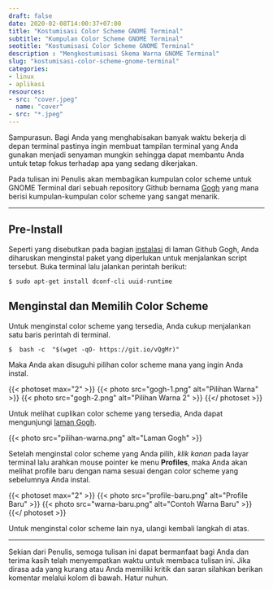 ```yaml
---
draft: false
date: 2020-02-08T14:00:37+07:00
title: "Kostumisasi Color Scheme GNOME Terminal"
subtitle: "Kumpulan Color Scheme GNOME Terminal"
seotitle: "Kostumisasi Color Scheme GNOME Terminal"
description : "Mengkostumisasi Skema Warna GNOME Terminal"
slug: "kostumisasi-color-scheme-gnome-terminal"
categories:
- linux
- aplikasi
resources:
- src: "cover.jpeg"
  name: "cover"
- src: "*.jpeg"
---
```


Sampurasun. Bagi Anda yang menghabisakan banyak waktu bekerja di depan terminal pastinya ingin membuat tampilan terminal yang Anda gunakan menjadi senyaman mungkin sehingga dapat membantu Anda untuk tetap fokus terhadap apa yang sedang dikerjakan.

Pada tulisan ini Penulis akan membagikan kumpulan color scheme untuk GNOME Terminal dari sebuah repository Github bernama [Gogh](https://github.com/Mayccoll/Gogh) yang mana berisi kumpulan-kumpulan color scheme yang sangat menarik.

***

## **Pre-Install**
Seperti yang disebutkan pada bagian [instalasi](https://github.com/Mayccoll/Gogh?files=1#pre-install) di laman Github Gogh, Anda diharuskan menginstal paket yang diperlukan untuk menjalankan script tersebut. Buka terminal lalu jalankan perintah berikut:
```
$ sudo apt-get install dconf-cli uuid-runtime
```

## **Menginstal dan Memilih Color Scheme**
Untuk menginstal color scheme yang tersedia, Anda cukup menjalankan satu baris perintah di terminal.
```
$  bash -c  "$(wget -qO- https://git.io/vQgMr)"
```

Maka Anda akan disuguhi pilihan color scheme mana yang ingin Anda instal.

{{< photoset max="2" >}}
  {{< photo src="gogh-1.png" alt="Pilihan Warna" >}}
  {{< photo src="gogh-2.png" alt="Pilihan Warna 2" >}}
{{</ photoset >}}

Untuk melihat cuplikan color scheme yang tersedia, Anda dapat mengunjungi [laman Gogh](https://mayccoll.github.io/Gogh/).

{{< photo src="pilihan-warna.png" alt="Laman Gogh" >}}

Setelah menginstal color scheme yang Anda pilih, _klik kanan_ pada layar terminal lalu arahkan mouse pointer ke menu **Profiles**, maka Anda akan melihat profile baru dengan nama sesuai dengan color scheme yang sebelumnya Anda instal.

{{< photoset max="2" >}}
  {{< photo src="profile-baru.png" alt="Profile Baru" >}}
  {{< photo src="warna-baru.png" alt="Contoh Warna Baru" >}}
{{</ photoset >}}

Untuk menginstal color scheme lain nya, ulangi kembali langkah di atas.

***

Sekian dari Penulis, semoga tulisan ini dapat bermanfaat bagi Anda dan terima kasih telah menyempatkan waktu untuk membaca tulisan ini. Jika dirasa ada yang kurang atau Anda memiliki kritik dan saran silahkan berikan komentar melalui kolom di bawah. Hatur nuhun.